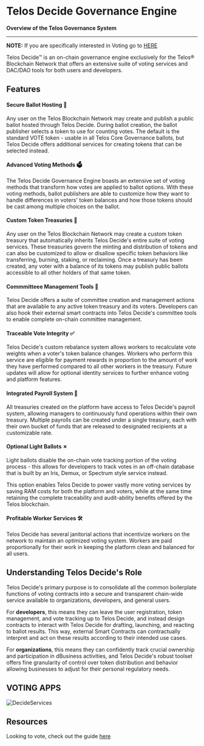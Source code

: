 # Telos Decide Governance Engine

__Overview of the Telos Governance System__
-----                       --------

__NOTE:__ If you are specifically interested in Voting go to [HERE](/learn)


Telos Decide™ is an on-chain governance engine exclusively for the Telos® Blockchain Network that offers an extensive suite of voting services and DAC/DAO tools for both users and developers.


## Features  

#### Secure Ballot Hosting 🔐

Any user on the Telos Blockchain Network may create and publish a public ballot hosted through Telos Decide. During ballot creation, the ballot publisher selects a token to use for counting votes. The default is the standard VOTE token - usable in all Telos Core Governance ballots, but Telos Decide offers additional services for creating tokens that can be selected instead.

#### Advanced Voting Methods 🗳

The Telos Decide Governance Engine boasts an extensive set of voting methods that transform how votes are applied to ballot options. With these voting methods, ballot publishers are able to customize how they want to handle differences in voters' token balances and how those tokens should be cast among multiple choices on the ballot.

#### Custom Token Treasuries 💎

Any user on the Telos Blockchain Network may create a custom token treasury that automatically inherits Telos Decide's entire suite of voting services. These treasuries govern the minting and distribution of tokens and can also be customized to allow or disallow specific token behaviors like transferring, burning, staking, or reclaiming. Once a treasury has been created, any voter with a balance of its tokens may publish public ballots accessible to all other holders of that same token.

#### Commmitteee Management Tools 👥

Telos Decide offers a suite of committee creation and management actions that are available to any active token treasury and its voters. Developers can also hook their external smart contracts into Telos Decide's committee tools to enable complete on-chain committee management.

#### Traceable Vote Integrity ✅

Telos Decide's custom rebalance system allows workers to recalculate vote weights when a voter's token balance changes. Workers who perform this service are eligible for payment rewards in proportion to the amount of work they have performed compared to all other workers in the treasury. Future updates will allow for optional identity services to further enhance voting and platform features.

#### Integrated Payroll System 💸

All treasuries created on the platform have access to Telos Decide's payroll system, allowing managers to continuously fund operations within their own treasury. Multiple payrolls can be created under a single treasury, each with their own bucket of funds that are released to designated recipients at a customizable rate.

#### Optional Light Ballots ✗

Light ballots disable the on-chain vote tracking portion of the voting process - this allows for developers to track votes in an off-chain database that is built by an Iris, Demux, or Spectrum style service instead.

This option enables Telos Decide to power vastly more voting services by saving RAM costs for both the platform and voters, while at the same time retaining the complete traceability and audit-ability benefits offered by the Telos blockchain.

#### Profitable Worker Services 🛠

Telos Decide has several janitorial actions that incentivize workers on the network to maintain an optimized voting system. Workers are paid proportionally for their work in keeping the platform clean and balanced for all users.

## Understanding Telos Decide's Role 

Telos Decide's primary purpose is to consolidate all the common boilerplate functions of voting contracts into a secure and transparent chain-wide service available to organizations, developers, and general users.

For **developers**, this means they can leave the user registration, token management, and vote tracking up to Telos Decide, and instead design contracts to interact with Telos Decide for drafting, launching, and reacting to ballot results. This way, external Smart Contracts can contractually interpret and act on these results according to their intended use cases.

For **organizations**, this means they can confidently track crucial ownership and participation in dBusiness activities, and Telos Decide's robust toolset offers fine granularity of control over token distribution and behavior allowing businesses to adjust for their personal regulatory needs.


## VOTING APPS

![DecideServices](/img/DecideServices.png)

## Resources

Looking to vote, check out the guide [here](/learn)